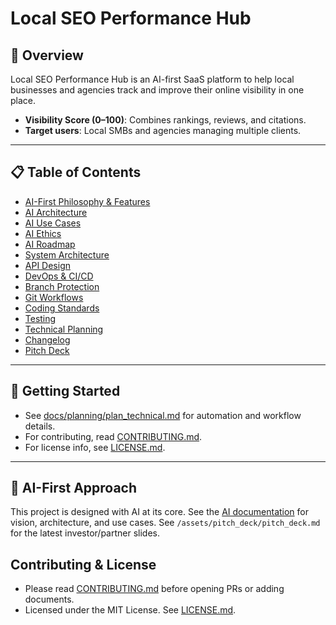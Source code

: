 

# Local SEO Performance Hub

## 🚀 Overview
Local SEO Performance Hub is an AI-first SaaS platform to help local businesses and agencies track and improve their online visibility in one place.

- **Visibility Score (0–100)**: Combines rankings, reviews, and citations.
- **Target users**: Local SMBs and agencies managing multiple clients.

---

## 📋 Table of Contents

- [AI-First Philosophy & Features](docs/ai/ai_overview.md)
- [AI Architecture](docs/ai/ai_architecture.md)
- [AI Use Cases](docs/ai/ai_use_cases.md)
- [AI Ethics](docs/ai/ai_ethics.md)
- [AI Roadmap](docs/ai/ai_roadmap.md)
- [System Architecture](docs/architecture/system_overview.md)
- [API Design](docs/architecture/api_design.md)
- [DevOps & CI/CD](docs/devops/ci_cd.md)
- [Branch Protection](docs/conventions/branch_protection.md)
- [Git Workflows](docs/conventions/git_workflows.md)
- [Coding Standards](docs/conventions/coding_standards.md)
- [Testing](docs/conventions/testing.md)
- [Technical Planning](docs/planning/plan_technical.md)
- [Changelog](docs/changelog/CHANGELOG.md)
- [Pitch Deck](assets/pitch_deck/pitch_deck.md)

---

## 🧭 Getting Started

- See [docs/planning/plan_technical.md](docs/planning/plan_technical.md) for automation and workflow details.
- For contributing, read [CONTRIBUTING.md](CONTRIBUTING.md).
- For license info, see [LICENSE.md](LICENSE.md).

---

## 🤖 AI-First Approach

This project is designed with AI at its core. See the [AI documentation](docs/ai/ai_overview.md) for vision, architecture, and use cases.
See `/assets/pitch_deck/pitch_deck.md` for the latest investor/partner slides.

## Contributing & License
- Please read [CONTRIBUTING.md](CONTRIBUTING.md) before opening PRs or adding documents.
- Licensed under the MIT License. See [LICENSE.md](LICENSE.md).